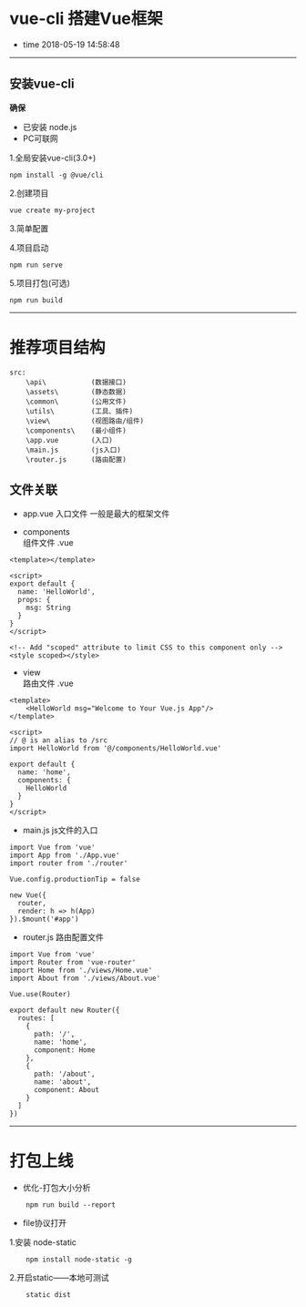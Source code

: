# vue-cli 搭建Vue框架 
- time 2018-05-19 14:58:48
--------------------------------------------------

## 安装vue-cli

**确保**
- 已安装 node.js
- PC可联网

1.全局安装vue-cli(3.0+)
```
npm install -g @vue/cli
```

2.创建项目
```
vue create my-project
```

3.简单配置

4.项目启动
```
npm run serve
```

5.项目打包(可选)
```
npm run build
```
--------------------------------------------------

# 推荐项目结构

```
src:
	\api\			(数据接口)
	\assets\		(静态数据)
	\common\		(公用文件)
	\utils\			(工具、插件)
	\view\			(视图路由/组件)
	\components\	(最小组件)
	\app.vue		(入口)
	\main.js		(js入口)
	\router.js		(路由配置)
```

## 文件关联

+ app.vue
入口文件 一般是最大的框架文件

+ components\
组件文件 .vue
```
<template></template>

<script>
export default {
  name: 'HelloWorld',
  props: {
    msg: String
  }
}
</script>

<!-- Add "scoped" attribute to limit CSS to this component only -->
<style scoped></style>
```

+ view\
路由文件 .vue
```
<template>
	<HelloWorld msg="Welcome to Your Vue.js App"/>
</template>

<script>
// @ is an alias to /src
import HelloWorld from '@/components/HelloWorld.vue'

export default {
  name: 'home',
  components: {
    HelloWorld
  }
}
</script>
```

+ main.js
js文件的入口
```
import Vue from 'vue'
import App from './App.vue'
import router from './router'

Vue.config.productionTip = false

new Vue({
  router,
  render: h => h(App)
}).$mount('#app')
```

+ router.js
路由配置文件
```
import Vue from 'vue'
import Router from 'vue-router'
import Home from './views/Home.vue'
import About from './views/About.vue'

Vue.use(Router)

export default new Router({
  routes: [
    {
      path: '/',
      name: 'home',
      component: Home
    },
    {
      path: '/about',
      name: 'about',
      component: About
    }
  ]
})
```

--------------------------------------------------

# 打包上线

+ 优化-打包大小分析
```
	npm run build --report
```

+ file协议打开

1.安装 node-static
```
	npm install node-static -g
```

2.开启static——本地可测试
```
	static dist
```